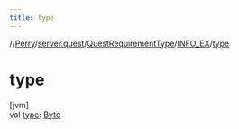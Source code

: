 ```yaml
---
title: type
---
```

//[Perry](../../../../index.html)/[server.quest](../../index.html)/[QuestRequirementType](../index.html)/[INFO_EX](index.html)/[type](type.html)



# type



[jvm]\
val [type](type.html): [Byte](https://kotlinlang.org/api/latest/jvm/stdlib/kotlin/-byte/index.html)





